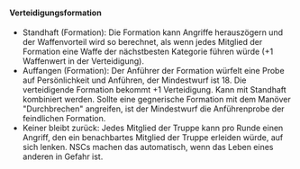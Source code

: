 #### Verteidigungsformation

* Standhaft (Formation): Die Formation kann Angriffe herauszögern und der Waffenvorteil wird so berechnet, als wenn
jedes Mitglied der Formation eine Waffe der nächstbesten Kategorie führen würde (+1 Waffenwert in der Verteidigung).
* Auffangen (Formation): Der Anführer der Formation würfelt eine Probe auf Persönlichkeit und Anführen, der
Mindestwurf ist 18. Die verteidigende Formation bekommt +1 Verteidigung. Kann mit Standhaft kombiniert werden. Sollte
eine gegnerische Formation mit dem Manöver "Durchbrechen" angreifen, ist der Mindestwurf die Anführenprobe der
feindlichen Formation.
* Keiner bleibt zurück: Jedes Mitglied der Truppe kann pro Runde einen Angriff, den ein benachbartes Mitglied der
Truppe erleiden würde, auf sich lenken. NSCs machen das automatisch, wenn das Leben eines anderen in Gefahr ist.
